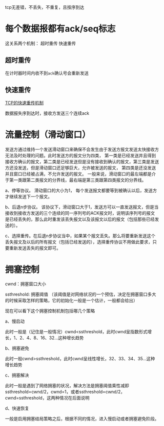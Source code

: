 <!--
 * @Author: your name
 * @Date: 2020-03-19 15:54:50
 * @LastEditTime: 2020-03-19 16:16:43
 * @LastEditors: Please set LastEditors
 * @Description: In User Settings Edit
 * @FilePath: \RW 笔记\计算机网络\tcp\tcp为什么是可靠的.md
 -->
tcp无差错，不丢失，不重复，且按序到达

# 每个数据报都有ack/seq标志
这关系两个机制：
超时重传
快速重传
## 超时重传
在计时器时间内收不到`ack`确认号会重新发送
## 快速重传
[TCP的快速重传机制](https://blog.csdn.net/whgtheone/article/details/80983882)

数据报失序到达时，接收方发送三个连续ack

# 流量控制（滑动窗口）
发送方通过维持一个发送滑动窗口来确保不会发生由于发送方报文发送太快接收方无法及时处理的问题。此时发送方的报文分为四类， 第一类是已经发送并且得到接收方确认的报文，第二类是已经发送但是没有接收到确认的报文，第三类是发送方还没发送，但是滑动窗口还足够巨大，允许被发送的报文， 第四类是还没发送并且窗口已经被占满，不允许发送的报文。 一般来说，滑动窗口的最左端都是介于第一类跟第二类报文的分界线，最右端是第三类跟第四类报文的分界线。


a、停等协议。 滑动窗口的大小为1， 每个发送报文都要等到被确认以后，发送方才继续发送下一个报文。

b、后退n步协议。 该协议下，滑动窗口大于1，发送方可以一直发送报文，但是当接收到接收方发送的三个连续的同一序列号的ACK报文时，说明该序列号的报文是已经丢失的，那么此时重发该丢失报文以及该报文以后的报文（包括那些已经发送的）。

c、选择重传。在后退n步协议当中，如果某个报文丢失。那么将要重新发送这个丢失报文及以后的所有报文（包括已经发送的），选择重传协议不用做此要求，只要重新发送丢失的报文即可。


# 拥塞控制

cwnd：拥塞窗口大小

ssthreshold: 拥塞阈值 （该阈值是对网络状况的一个预估，决定在拥塞窗口多大的时候采取怎样的策略，它的初始化一般是一个估计，一般都会给出）



现在可以看下这个拥塞控制机制包括哪几个策略

a、慢启动

此时一般是（记住是一般情况）cwnd<ssthreshold，此时cwnd呈指数形式增长，1、2、4、8、16、32...这种增长趋势

b、拥塞避免

此时一般cwnd>ssthreshold，此时cwnd呈线性增长，32、33、34、35...这种增长趋势

c、拥塞解决

此时一般是遇到了网络拥塞的状况，解决方法是拥塞阈值乘性减即ssthreshold=cwnd/2，cwnd=1，或者ssthreshold=cwnd/2，cwnd=ssthreshold，这两种情况在后面说明

d、快速恢复

一般是启用拥塞结局策略之后，根据不同的情况，进入慢启动或者拥塞避免阶段。

